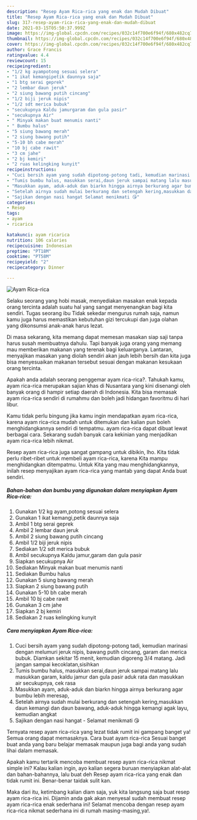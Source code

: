 ```yaml
---
description: "Resep Ayam Rica-rica yang enak dan Mudah Dibuat"
title: "Resep Ayam Rica-rica yang enak dan Mudah Dibuat"
slug: 317-resep-ayam-rica-rica-yang-enak-dan-mudah-dibuat
date: 2021-03-15T05:50:37.999Z
image: https://img-global.cpcdn.com/recipes/032c14f700e6f94f/680x482cq70/ayam-rica-rica-foto-resep-utama.jpg
thumbnail: https://img-global.cpcdn.com/recipes/032c14f700e6f94f/680x482cq70/ayam-rica-rica-foto-resep-utama.jpg
cover: https://img-global.cpcdn.com/recipes/032c14f700e6f94f/680x482cq70/ayam-rica-rica-foto-resep-utama.jpg
author: Grace Francis
ratingvalue: 4.4
reviewcount: 15
recipeingredient:
- "1/2 kg ayampotong sesuai selera"
- "1 ikat kemangipetik daunnya saja"
- "1 btg serai geprek"
- "2 lembar daun jeruk"
- "2 siung bawang putih cincang"
- "1/2 biji jeruk nipis"
- "1/2 sdt merica bubuk"
- "secukupnya Kaldu jamurgaram dan gula pasir"
- "secukupnya Air"
- " Minyak makan buat menumis nanti"
- " Bumbu halus"
- "5 siung bawang merah"
- "2 siung bawang putih"
- "5-10 bh cabe merah"
- "10 bj cabe rawit"
- "3 cm jahe"
- "2 bj kemiri"
- "2 ruas kelingking kunyit"
recipeinstructions:
- "Cuci bersih ayam yang sudah dipotong-potong tadi, kemudian marinasi dengan melumuri jeruk nipis, bawang putih cincang, garam dan merica bubuk. Diamkan sekitar 15 menit, kemudian digoreng 3/4 matang. Jadi jangan sampai kecoklatan,sisihkan"
- "Tumis bumbu halus, masukkan serai,daun jeruk sampai matang lalu masukkan garam, kaldu jamur dan gula pasir aduk rata dan masukkan air secukupnya, cek rasa"
- "Masukkan ayam, aduk-aduk dan biarkn hingga airnya berkurang agar bumbu lebih meresap,"
- "Setelah airnya sudah mulai berkurang dan setengah kering,masukkan daun kemangi dan daun bawang, aduk-aduk hingga kemangi agak layu, kemudian angkat"
- "Sajikan dengan nasi hangat Selamat menikmati 😘"
categories:
- Resep
tags:
- ayam
- ricarica

katakunci: ayam ricarica 
nutrition: 106 calories
recipecuisine: Indonesian
preptime: "PT18M"
cooktime: "PT58M"
recipeyield: "2"
recipecategory: Dinner

---
```



![Ayam Rica-rica](https://img-global.cpcdn.com/recipes/032c14f700e6f94f/680x482cq70/ayam-rica-rica-foto-resep-utama.jpg)

Selaku seorang yang hobi masak, menyediakan masakan enak kepada orang tercinta adalah suatu hal yang sangat menyenangkan bagi kita sendiri. Tugas seorang ibu Tidak sekedar mengurus rumah saja, namun kamu juga harus memastikan kebutuhan gizi tercukupi dan juga olahan yang dikonsumsi anak-anak harus lezat.

Di masa  sekarang, kita memang dapat memesan masakan siap saji tanpa harus susah membuatnya dahulu. Tapi banyak juga orang yang memang mau memberikan makanan yang terenak bagi keluarganya. Lantaran, menyajikan masakan yang diolah sendiri akan jauh lebih bersih dan kita juga bisa menyesuaikan makanan tersebut sesuai dengan makanan kesukaan orang tercinta. 



Apakah anda adalah seorang penggemar ayam rica-rica?. Tahukah kamu, ayam rica-rica merupakan sajian khas di Nusantara yang kini disenangi oleh banyak orang di hampir setiap daerah di Indonesia. Kita bisa memasak ayam rica-rica sendiri di rumahmu dan boleh jadi hidangan favoritmu di hari libur.

Kamu tidak perlu bingung jika kamu ingin mendapatkan ayam rica-rica, karena ayam rica-rica mudah untuk ditemukan dan kalian pun boleh menghidangkannya sendiri di tempatmu. ayam rica-rica dapat dibuat lewat berbagai cara. Sekarang sudah banyak cara kekinian yang menjadikan ayam rica-rica lebih nikmat.

Resep ayam rica-rica juga sangat gampang untuk dibikin, lho. Kita tidak perlu ribet-ribet untuk membeli ayam rica-rica, karena Kita mampu menghidangkan ditempatmu. Untuk Kita yang mau menghidangkannya, inilah resep menyajikan ayam rica-rica yang mantab yang dapat Anda buat sendiri.

<!--inarticleads1-->

##### Bahan-bahan dan bumbu yang digunakan dalam menyiapkan Ayam Rica-rica:

1. Gunakan 1/2 kg ayam,potong sesuai selera
1. Gunakan 1 ikat kemangi,petik daunnya saja
1. Ambil 1 btg serai geprek
1. Ambil 2 lembar daun jeruk
1. Ambil 2 siung bawang putih cincang
1. Ambil 1/2 biji jeruk nipis
1. Sediakan 1/2 sdt merica bubuk
1. Ambil secukupnya Kaldu jamur,garam dan gula pasir
1. Siapkan secukupnya Air
1. Sediakan  Minyak makan buat menumis nanti
1. Sediakan  Bumbu halus
1. Gunakan 5 siung bawang merah
1. Siapkan 2 siung bawang putih
1. Gunakan 5-10 bh cabe merah
1. Ambil 10 bj cabe rawit
1. Gunakan 3 cm jahe
1. Siapkan 2 bj kemiri
1. Sediakan 2 ruas kelingking kunyit




<!--inarticleads2-->

##### Cara menyiapkan Ayam Rica-rica:

1. Cuci bersih ayam yang sudah dipotong-potong tadi, kemudian marinasi dengan melumuri jeruk nipis, bawang putih cincang, garam dan merica bubuk. Diamkan sekitar 15 menit, kemudian digoreng 3/4 matang. Jadi jangan sampai kecoklatan,sisihkan
1. Tumis bumbu halus, masukkan serai,daun jeruk sampai matang lalu masukkan garam, kaldu jamur dan gula pasir aduk rata dan masukkan air secukupnya, cek rasa
1. Masukkan ayam, aduk-aduk dan biarkn hingga airnya berkurang agar bumbu lebih meresap,
1. Setelah airnya sudah mulai berkurang dan setengah kering,masukkan daun kemangi dan daun bawang, aduk-aduk hingga kemangi agak layu, kemudian angkat
1. Sajikan dengan nasi hangat - Selamat menikmati 😘




Ternyata resep ayam rica-rica yang lezat tidak rumit ini gampang banget ya! Semua orang dapat memasaknya. Cara buat ayam rica-rica Sesuai banget buat anda yang baru belajar memasak maupun juga bagi anda yang sudah lihai dalam memasak.

Apakah kamu tertarik mencoba membuat resep ayam rica-rica nikmat simple ini? Kalau kalian ingin, ayo kalian segera buruan menyiapkan alat-alat dan bahan-bahannya, lalu buat deh Resep ayam rica-rica yang enak dan tidak rumit ini. Benar-benar taidak sulit kan. 

Maka dari itu, ketimbang kalian diam saja, yuk kita langsung saja buat resep ayam rica-rica ini. Dijamin anda gak akan menyesal sudah membuat resep ayam rica-rica enak sederhana ini! Selamat mencoba dengan resep ayam rica-rica nikmat sederhana ini di rumah masing-masing,ya!.

